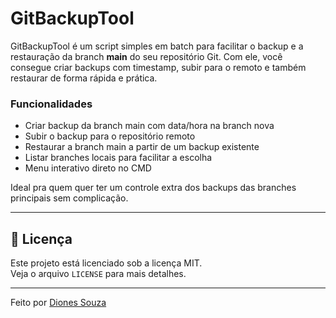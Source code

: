 # GitBackupTool

GitBackupTool é um script simples em batch para facilitar o backup e a restauração da branch **main** do seu repositório Git. Com ele, você consegue criar backups com timestamp, subir para o remoto e também restaurar de forma rápida e prática.

### Funcionalidades
- Criar backup da branch main com data/hora na branch nova
- Subir o backup para o repositório remoto
- Restaurar a branch main a partir de um backup existente
- Listar branches locais para facilitar a escolha
- Menu interativo direto no CMD

Ideal pra quem quer ter um controle extra dos backups das branches principais sem complicação.

----

## 📄 Licença

Este projeto está licenciado sob a licença MIT.  
Veja o arquivo `LICENSE` para mais detalhes.

---

Feito por [Diones Souza](https://github.com/dionesrosa)

